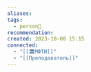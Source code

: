 ```yaml
---
aliases: 
tags:
  - person👤
recommendation: 
created: 2023-10-08 15:15
connected:
  - "[[🏛МФТИ]]"
  - "[[Преподаватель]]"
---
```





